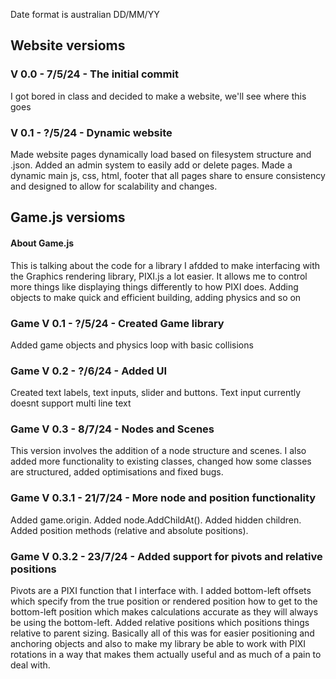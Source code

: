 Date format is australian DD/MM/YY
## Website versioms

### V 0.0 - 7/5/24 - The initial commit
I got bored in class and decided to make a website, we'll see where this goes

### V 0.1 - ?/5/24 - Dynamic website
Made website pages dynamically load based on filesystem structure and .json. 
Added an admin system to easily add or delete pages.
Made a dynamic main js, css, html, footer that all pages share to ensure consistency and designed to allow for scalability and changes.

## Game.js versioms

#### About Game.js
This is talking about the code for a library I afdded to make interfacing with the Graphics rendering library, PIXI.js a lot easier.
It allows me to control more things like displaying things differently to how PIXI does. 
Adding objects to make quick and efficient building, adding physics and so on

### Game V 0.1 - ?/5/24 - Created Game library 
Added game objects and physics loop with basic collisions

### Game V 0.2 - ?/6/24 - Added UI 
Created text labels, text inputs, slider and buttons. 
Text input currently doesnt support multi line text

### Game V 0.3 - 8/7/24 - Nodes and Scenes
This version involves the addition of a node structure and scenes. I also added more functionality to existing classes, changed how some classes are structured, added optimisations and fixed bugs.

### Game V 0.3.1 - 21/7/24 - More node and position functionality
Added game.origin. Added node.AddChildAt(). Added hidden children. Added position methods (relative and absolute positions). 

### Game V 0.3.2 - 23/7/24 - Added support for pivots and relative positions
Pivots are a PIXI function that I interface with. I added bottom-left offsets which specify from the true position or rendered position how to get to the bottom-left position which makes calculations accurate as they will always be using the bottom-left. Added relative positions which positions things relative to parent sizing. Basically all of this was for easier positioning and anchoring objects and also to make my library be able to work with PIXI rotations in a way that makes them actually useful and as much of a pain to deal with.